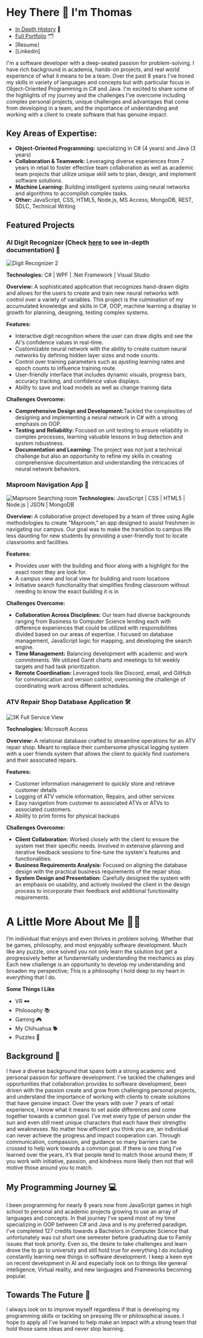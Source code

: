 # Hey There 👋 I'm Thomas
- [In Depth History](#more_about_me) 📖
- [Full Portfolio](https://github.com/MyutVoilim/Projects-Portfolio.git) 🗂️
- [Resume]
- [Linkedin]

I'm a software developer with a deep-seated passion for problem-solving. I have rich background in academia, hands-on projects, and real world experience of what it means to be a team. Over the past 8 years I've honed my skills in variety of languages and concepts but with particular focus in Object-Oriented Programming in C# and Java. I'm excited to share some of the highlights of my journey and the challenges I’ve overcome including complex personal projects, unique challenges and advantages that come from developing in a team, and the importance of understanding and working with a client to create software that has genuine impact.

## Key Areas of Expertise:
- <b>Object-Oriented Programming:</b> specializing in C# (4 years) and Java (3 years)
- <b>Collaboration & Teamwork:</b> Leveraging diverse experiences from 7 years in retail to foster effective team collaboration as well as academic team projects that utilize unique skill sets to plan, design, and implement software solutions.
- <b>Machine Learning:</b> Building intelligent systems using neural networks and algorithms to accomplish complex tasks.
- <b>Other:</b> JavaScript, CSS, HTML5, Node.js, MS Access, MongoDB, REST, SDLC, Technical Writing
  
## Featured Projects
### AI Digit Recognizer (Check [here](https://github.com/MyutVoilim/AI-Digit-Recognition.git) to see in-depth documentation) 🔢
![Digit Recognizer 2](https://github.com/MyutVoilim/MyutVoilim/assets/54462267/5292bc93-0618-476c-a024-5af1ecf6e814)

<b>Technologies:</b> C# | WPF | .Net Framework | Visual Studio                                                      

<b>Overview:</b> A sophisticated application that recognizes hand-drawn digits and allows for the users to create and train new neural networks with control over a variety of variables. This project is the culmination of my accumulated knowledge and skills in C#, OOP, machine learning a display in growth for planning, designing, testing complex systems.
  
<b>Features:</b>
- Interactive digit recognition where the user can draw digits and see the AI's confidence values in real-time.
- Customizable neural network with the ability to create custom neural networks by defining hidden layer sizes and node counts.
- Control over training parameters such as ajusting learning rates and epoch counts to influence training route.
- User-friendly interface that includes dynamic visuals, progress bars, accuracy tracking, and confidence value displays.
- Ability to save and load models as well as change training data
  
<b>Challenges Overcome:</b>
- <b>Comprehensive Design and Development:</b>Tackled the complexities of designing and implementing a neural network in C# with a strong emphasis on OOP.
- <b>Testing and Reliability:</b> Focused on unit testing to ensure reliability in complex processes, learning valuable lessons in bug detection and system robustness.
- <b>Documentation and Learning:</b> The project was not just a technical challenge but also an opportunity to refine my skills in creating comprehensive documentation and understanding the intricacies of neural network behaviors.

### Maproom Navigation App 📍
![Maproom Searching room](https://github.com/MyutVoilim/MyutVoilim/assets/54462267/61fbf744-436a-4cc3-b25a-554510c62482)
<b>Technologies:</b> JavaScript | CSS | HTML5 | Node.js | JSON | MongoDB

<b>Overview:</b> A collaborative project developed by a team of three using Agile methodologies to create "Maproom," an app designed to assist freshmen in navigating our campus. Our goal was to make the transition to campus life less daunting for new students by providing a user-friendly tool to locate classrooms and facilities.

<b>Features:</b>
- Provides user with the building and floor along with a highlight for the exact room they are look for.
- A campus view and local view for building and room locations
- Initiative search functionality that simplifies finding classroom without needing to know the exact building it is in

<b>Challenges Overcome:</b>
- <b>Collaboration Across Disciplines:</b> Our team had diverse backgrounds ranging from Business to Computer Science lending each with difference experiences that could be utilized with responsibilities divided based on our areas of expertise. I focused on database management, JavaScript logic for mapping, and developing the search engine.
- <b>Time Management:</b> Balancing development with academic and work commitments. We utilized Gantt charts and meetings to hit weekly targets and had task prioritization.
- <b>Remote Coordination:</b> Leveraged tools like Discord, email, and GitHub for communication and version control, overcoming the challenge of coordinating work across different schedules.

### ATV Repair Shop Database Application 🛠️
![3K Full Service View](https://github.com/MyutVoilim/MyutVoilim/assets/54462267/cb72e3d9-5d4a-43cb-9dbb-58847cd9add9)

<b>Technologies:</b> Microsoft Access

<b>Overview:</b> A relational database crafted to streamline operations for an ATV repair shop. Meant to replace their cumbersome physical logging system with a user friends system that allows the client to quickly find customers and their associated repairs.

<b>Features:</b>
- Customer information management to quickly store and retrieve customer details 
- Logging of ATV vehicle information, Repairs, and other services
- Easy navigation from customer to associated ATVs or ATVs to associated customers.
- Ability to print forms for physical backups

<b>Challenges Overcome:</b>
- <b>Client Collaboration:</b> Worked closely with the client to ensure the system met their specific needs. Involved in extensive planning and iterative feedback sessions to fine-tune the system's features and functionalities.
- <b>Business Requirements Analysis:</b> Focused on aligning the database design with the practical business requirements of the repair shop.
- <b>System Design and Presentation:</b> Carefully designed the system with an emphasis on usability, and actively involved the client in the design process to incorporate their feedback and additional functionality requirements.

# A Little More About Me 🙋‍♂️

I’m individual that enjoys and even thrives in problem solving. Whether that be games, philosophy, and most enjoyably software development. Much like any puzzle, once solved you not only learn the solution but get a progressively better at fundamentally understanding the mechanics as play. Each new challenge is an opportunity to develop my understanding and broaden my perspective; This is a philosophy I hold deep to my heart in everything that I do. 

<b>Some Things I Like</b>
- VR 🕶️
- Philosophy 📚
- Gaming 🎮
- My Chihuahua 🐕
- Puzzles 🧩

## Background 📖
I have a diverse background that spans both a strong academic and personal passion for software development. I’ve tackled the challenges and opportunities that collaboration provides to software development, been driven with the passion create and grow from challenging personal projects, and understand the importance of working with clients to create solutions that have genuine impact. Over the years with over 7 years of retail experience, I know what it means to set aside differences and come together towards a common goal. I’ve met every type of person under the sun and even still meet unique characters that each have their strengths and weaknesses. No matter how efficient you think you are, an individual can never achieve the progress and impact cooperation can. Through communication, compassion, and guidance so many barriers can be crossed to help work towards a common goal. If there is one thing I’ve learned over the years, it’s that people tend to match those around them; If you work with initiative, passion, and kindness more likely then not that will motive those around you to match.

## My Programming Journey 💻
I been programming for nearly 8 years now from JavaScript games in high school to personal and academic projects growing to use an array of languages and concepts. In that journey I’ve spend most of my time specializing in OOP between C# and Java and is my preferred paradigm. I've completed 127 credits towards a Bachelors in Computer Science that unfortunately was cut short one semester before graduating due to Family issues that took priority. Even so, the desire to take challenges and learn drove the to go to university and still hold true for everything I do including constantly learning new things in software development. I keep a keen eye on recent development in AI and especially look on to things like general intelligence, Virtual reality, and new languages and Frameworks becoming popular.

## Towards The Future 🔮
I always look on to improve myself regardless if that is developing my programming skills or tackling on pressing life or philosophical issues. I hope to apply all I've learned to help make an impact with a strong team that hold those same ideas and never stop learning.
